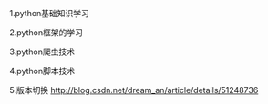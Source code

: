 1.python基础知识学习


2.python框架的学习


3.python爬虫技术


4.python脚本技术

5.版本切换
http://blog.csdn.net/dream_an/article/details/51248736
